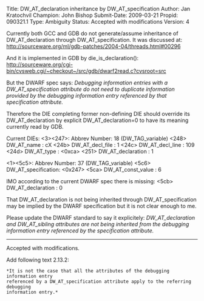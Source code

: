 Title:       DW_AT_declaration inheritance by DW_AT_specification
Author:      Jan Kratochvil
Champion:    John Bishop
Submit-Date: 2009-03-21
Propid:      090321.1
Type:        Ambiguity
Status:      Accepted with modifications
Version:     4

Currently both GCC and GDB do not generate/assume inheritance of
DW_AT_declaration through DW_AT_specification.  It was discussed at:
http://sourceware.org/ml/gdb-patches/2004-04/threads.html#00296

And it is implemented in GDB by die_is_declaration():
http://sourceware.org/cgi-bin/cvsweb.cgi/~checkout~/src/gdb/dwarf2read.c?cvsroot=src

But the DWARF spec says:
*Debugging information entries with a DW_AT_specification
  attribute do not need to duplicate information provided by the
  debugging information entry referenced by that specification
  attribute.*

Therefore the DIE completing former non-defining DIE should override 
its DW_AT_declaration by explicit DW_AT_declaration=0 to have its meaning
currently read by GDB.

Current DIEs:
 &lt;3&gt;&lt;247&gt;: Abbrev Number: 18 (DW_TAG_variable)
    &lt;248&gt;   DW_AT_name        : cX
    &lt;24b&gt;   DW_AT_decl_file   : 1
    &lt;24c&gt;   DW_AT_decl_line   : 109
    &lt;24d&gt;   DW_AT_type        : &lt;0xca&gt;
    &lt;251&gt;   DW_AT_declaration : 1

 &lt;1&gt;&lt;5c5&gt;: Abbrev Number: 37 (DW_TAG_variable)
    &lt;5c6&gt;   DW_AT_specification: &lt;0x247&gt;
    &lt;5ca&gt;   DW_AT_const_value : 6

IMO according to the current DWARF spec there is missing:
    &lt;5cb&gt;   DW_AT_declaration : 0

That DW_AT_declaration is not being inherited through DW_AT_specification
may be implied by the DWARF specification but it is not clear enough to me.

Please update the DWARF standard to say it explicitely:
*DW_AT_declaration and DW_AT_sibling attributes are not being
  inherited from the debugging information entry referenced by
  the specification attribute.*

---

Accepted with modifications. 

Add following text 2.13.2:
 
    *It is not the case that all the attributes of the debugging information entry
    referenced by a DW_AT_specification attribute apply to the referring debugging
    information entry.*
